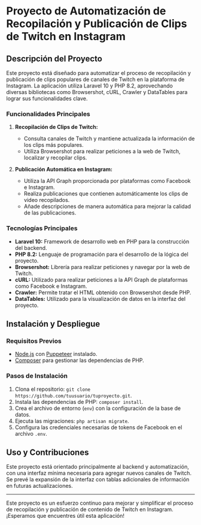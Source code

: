 # Proyecto de Automatización de Recopilación y Publicación de Clips de Twitch en Instagram

## Descripción del Proyecto

Este proyecto está diseñado para automatizar el proceso de recopilación y publicación de clips populares de canales de Twitch en la plataforma de Instagram. La aplicación utiliza Laravel 10 y PHP 8.2, aprovechando diversas bibliotecas como Browsershot, cURL, Crawler y DataTables para lograr sus funcionalidades clave.

### Funcionalidades Principales

1. **Recopilación de Clips de Twitch:**
    - Consulta canales de Twitch y mantiene actualizada la información de los clips más populares.
    - Utiliza Browsershot para realizar peticiones a la web de Twitch, localizar y recopilar clips.

2. **Publicación Automática en Instagram:**
    - Utiliza la API Graph proporcionada por plataformas como Facebook e Instagram.
    - Realiza publicaciones que contienen automáticamente los clips de video recopilados.
    - Añade descripciones de manera automática para mejorar la calidad de las publicaciones.

### Tecnologías Principales

- **Laravel 10:** Framework de desarrollo web en PHP para la construcción del backend.
- **PHP 8.2:** Lenguaje de programación para el desarrollo de la lógica del proyecto.
- **Browsershot:** Librería para realizar peticiones y navegar por la web de Twitch.
- **cURL:** Utilizado para realizar peticiones a la API Graph de plataformas como Facebook e Instagram.
- **Crawler:** Permite tratar el HTML obtenido con Browsershot desde PHP.
- **DataTables:** Utilizado para la visualización de datos en la interfaz del proyecto.

## Instalación y Despliegue

### Requisitos Previos
- [Node.js](https://nodejs.org/) con [Puppeteer](https://developers.google.com/web/tools/puppeteer) instalado.
- [Composer](https://getcomposer.org/) para gestionar las dependencias de PHP.

### Pasos de Instalación

1. Clona el repositorio: `git clone https://github.com/tuusuario/tuproyecto.git`.
2. Instala las dependencias de PHP: `composer install`.
3. Crea el archivo de entorno (`env`) con la configuración de la base de datos.
4. Ejecuta las migraciones: `php artisan migrate`.
5. Configura las credenciales necesarias de tokens de Facebook en el archivo `.env`.

## Uso y Contribuciones

Este proyecto está orientado principalmente al backend y automatización, con una interfaz mínima necesaria para agregar nuevos canales de Twitch. Se prevé la expansión de la interfaz con tablas adicionales de información en futuras actualizaciones.


---

Este proyecto es un esfuerzo continuo para mejorar y simplificar el proceso de recopilación y publicación de contenido de Twitch en Instagram. ¡Esperamos que encuentres útil esta aplicación!
